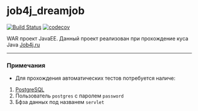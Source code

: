 # job4j_dreamjob
[![Build Status](https://travis-ci.org/QmBo/job4j_dreamjob.svg?branch=master)](https://travis-ci.org/QmBo/job4j_dreamjob)
[![codecov](https://codecov.io/gh/QmBo/job4j_dreamjob/branch/master/graph/badge.svg)](https://codecov.io/gh/QmBo/job4j_dreamjob)

WAR проект JavaEE. Данный проект реализован при прохождение куса Java [Job4j.ru](https://job4j.ru/)

*****

###  Примечания
- Для прохождения автоматических тестов потребуется наличе:
1. [PostgreSQL](https://www.postgresql.org) 
2. Пользователь `postgres` с паролем `password`
3. Бфза данных под названем `servlet`
